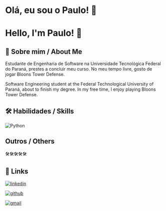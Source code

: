 # Olá, eu sou o Paulo! 👋
# Hello, I'm Paulo! 👋

## 🚀 Sobre mim / About Me
Estudante de Engenharia de Software na Universidade Tecnológica Federal do Paraná, prestes a concluir meu curso. No meu tempo livre, gosto de jogar Bloons Tower Defense.

Software Engineering student at the Federal Technological University of Paraná, about to finish my degree. In my free time, I enjoy playing Bloons Tower Defense.

## 🛠 Habilidades / Skills

![Python](https://img.shields.io/badge/Python-3776AB?style=for-the-badge&logo=python&logoColor=white)

## Outros / Others

🛠🛠🛠🛠🛠

## 🔗 Links

[![linkedin](https://img.shields.io/badge/LinkedIn-0077B5?style=for-the-badge&logo=linkedin&logoColor=white)](https://www.linkedin.com/in/paulopaupitz/)

[![github](https://img.shields.io/badge/GitHub-100000?style=for-the-badge&logo=github&logoColor=white)](https://github.com/paulopaupitz)

[![gmail](https://img.shields.io/badge/Gmail-D14836?style=for-the-badge&logo=gmail&logoColor=white)](mailto:pauloneto@alunos.utfpr.edu.br)
